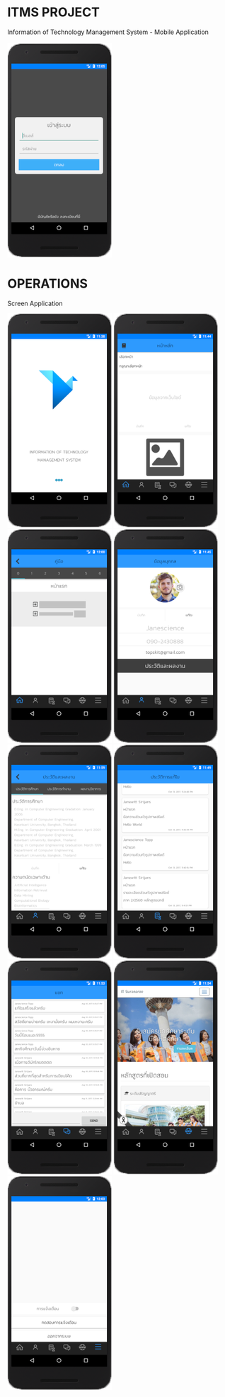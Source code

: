 # ITMS PROJECT
Information of Technology Management System - Mobile Application <br> <br>
<img src="https://github.com/Janescience/ItmsAndroidProject/blob/master/ITMS/app/src/main/res/drawable/login_mobile.png">
 <br>
# OPERATIONS
Screen Application <br>
<p>
  
<img src="https://github.com/Janescience/ItmsAndroidProject/blob/master/ITMS/app/src/main/res/drawable/welcome_mobile.png">
<img src="https://github.com/Janescience/ItmsAndroidProject/blob/master/ITMS/app/src/main/res/drawable/index_mobile.png">
<img src="https://github.com/Janescience/ItmsAndroidProject/blob/master/ITMS/app/src/main/res/drawable/manual_mobile.png">
<img src="https://github.com/Janescience/ItmsAndroidProject/blob/master/ITMS/app/src/main/res/drawable/profile_mobile.png">
<img src="https://github.com/Janescience/ItmsAndroidProject/blob/master/ITMS/app/src/main/res/drawable/academic_mobile.png">
<img src="https://github.com/Janescience/ItmsAndroidProject/blob/master/ITMS/app/src/main/res/drawable/history_mobile.png">
<img src="https://github.com/Janescience/ItmsAndroidProject/blob/master/ITMS/app/src/main/res/drawable/chat_mobile.png">
<img src="https://github.com/Janescience/ItmsAndroidProject/blob/master/ITMS/app/src/main/res/drawable/website_mobile.png">
<img src="https://github.com/Janescience/ItmsAndroidProject/blob/master/ITMS/app/src/main/res/drawable/menu_mobile.png">

</p>




